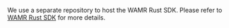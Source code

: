 We use a separate repository to host the WAMR Rust SDK. Please refer to [WAMR Rust SDK](https://github.com/bytecodealliance/wamr-rust-sdk) for more details.
